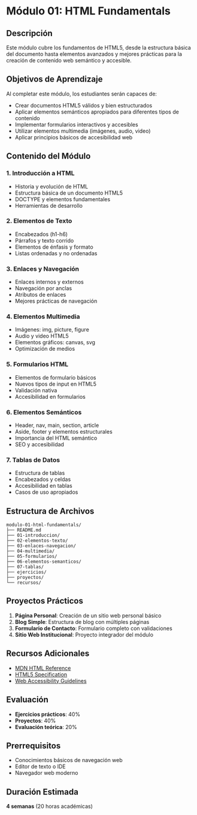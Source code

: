 # Módulo 01: HTML Fundamentals

## Descripción
Este módulo cubre los fundamentos de HTML5, desde la estructura básica del documento hasta elementos avanzados y mejores prácticas para la creación de contenido web semántico y accesible.

## Objetivos de Aprendizaje
Al completar este módulo, los estudiantes serán capaces de:
- Crear documentos HTML5 válidos y bien estructurados
- Aplicar elementos semánticos apropiados para diferentes tipos de contenido
- Implementar formularios interactivos y accesibles
- Utilizar elementos multimedia (imágenes, audio, video)
- Aplicar principios básicos de accesibilidad web

## Contenido del Módulo

### 1. Introducción a HTML
- Historia y evolución de HTML
- Estructura básica de un documento HTML5
- DOCTYPE y elementos fundamentales
- Herramientas de desarrollo

### 2. Elementos de Texto
- Encabezados (h1-h6)
- Párrafos y texto corrido
- Elementos de énfasis y formato
- Listas ordenadas y no ordenadas

### 3. Enlaces y Navegación
- Enlaces internos y externos
- Navegación por anclas
- Atributos de enlaces
- Mejores prácticas de navegación

### 4. Elementos Multimedia
- Imágenes: img, picture, figure
- Audio y video HTML5
- Elementos gráficos: canvas, svg
- Optimización de medios

### 5. Formularios HTML
- Elementos de formulario básicos
- Nuevos tipos de input en HTML5
- Validación nativa
- Accesibilidad en formularios

### 6. Elementos Semánticos
- Header, nav, main, section, article
- Aside, footer y elementos estructurales
- Importancia del HTML semántico
- SEO y accesibilidad

### 7. Tablas de Datos
- Estructura de tablas
- Encabezados y celdas
- Accesibilidad en tablas
- Casos de uso apropiados

## Estructura de Archivos
```
modulo-01-html-fundamentals/
├── README.md
├── 01-introduccion/
├── 02-elementos-texto/
├── 03-enlaces-navegacion/
├── 04-multimedia/
├── 05-formularios/
├── 06-elementos-semanticos/
├── 07-tablas/
├── ejercicios/
├── proyectos/
└── recursos/
```

## Proyectos Prácticos
1. **Página Personal**: Creación de un sitio web personal básico
2. **Blog Simple**: Estructura de blog con múltiples páginas
3. **Formulario de Contacto**: Formulario completo con validaciones
4. **Sitio Web Institucional**: Proyecto integrador del módulo

## Recursos Adicionales
- [MDN HTML Reference](https://developer.mozilla.org/en-US/docs/Web/HTML)
- [HTML5 Specification](https://html.spec.whatwg.org/)
- [Web Accessibility Guidelines](https://www.w3.org/WAI/WCAG21/quickref/)

## Evaluación
- **Ejercicios prácticos**: 40%
- **Proyectos**: 40%
- **Evaluación teórica**: 20%

## Prerrequisitos
- Conocimientos básicos de navegación web
- Editor de texto o IDE
- Navegador web moderno

## Duración Estimada
**4 semanas** (20 horas académicas)

